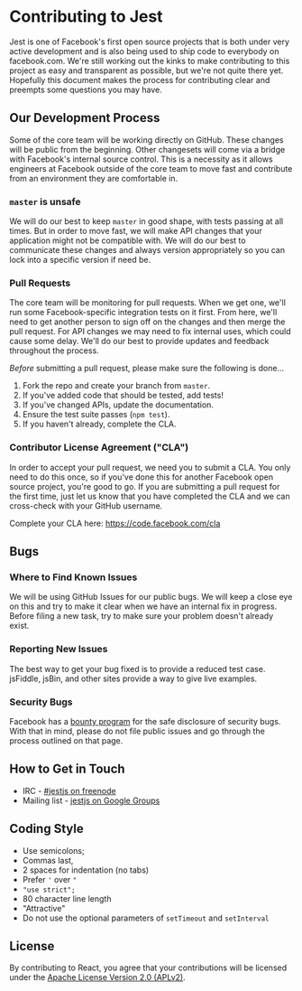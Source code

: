 # Contributing to Jest

Jest is one of Facebook's first open source projects that is both under very active development and is also being used to ship code to everybody on facebook.com. We're still working out the kinks to make contributing to this project as easy and transparent as possible, but we're not quite there yet. Hopefully this document makes the process for contributing clear and preempts some questions you may have.

## Our Development Process

Some of the core team will be working directly on GitHub. These changes will be public from the beginning. Other changesets will come via a bridge with Facebook's internal source control. This is a necessity as it allows engineers at Facebook outside of the core team to move fast and contribute from an environment they are comfortable in.

### `master` is unsafe

We will do our best to keep `master` in good shape, with tests passing at all times. But in order to move fast, we will make API changes that your application might not be compatible with. We will do our best to communicate these changes and always version appropriately so you can lock into a specific version if need be.

### Pull Requests

The core team will be monitoring for pull requests. When we get one, we'll run some Facebook-specific integration tests on it first. From here, we'll need to get another person to sign off on the changes and then merge the pull request. For API changes we may need to fix internal uses, which could cause some delay. We'll do our best to provide updates and feedback throughout the process.

*Before* submitting a pull request, please make sure the following is done…

1. Fork the repo and create your branch from `master`.
2. If you've added code that should be tested, add tests!
3. If you've changed APIs, update the documentation.
4. Ensure the test suite passes (`npm test`).
5. If you haven't already, complete the CLA.

### Contributor License Agreement ("CLA")

In order to accept your pull request, we need you to submit a CLA. You only need to do this once, so if you've done this for another Facebook open source project, you're good to go. If you are submitting a pull request for the first time, just let us know that you have completed the CLA and we can cross-check with your GitHub username.

Complete your CLA here: <https://code.facebook.com/cla>

## Bugs

### Where to Find Known Issues

We will be using GitHub Issues for our public bugs. We will keep a close eye on this and try to make it clear when we have an internal fix in progress. Before filing a new task, try to make sure your problem doesn't already exist.

### Reporting New Issues

The best way to get your bug fixed is to provide a reduced test case. jsFiddle, jsBin, and other sites provide a way to give live examples.

### Security Bugs

Facebook has a [bounty program](https://www.facebook.com/whitehat/) for the safe disclosure of security bugs. With that in mind, please do not file public issues and go through the process outlined on that page.

## How to Get in Touch

* IRC - [#jestjs on freenode](http://webchat.freenode.net/?channels=jestjs)
* Mailing list - [jestjs on Google Groups](http://groups.google.com/group/jestjs)

## Coding Style

* Use semicolons;
* Commas last,
* 2 spaces for indentation (no tabs)
* Prefer `'` over `"`
* `"use strict";`
* 80 character line length
* "Attractive"
* Do not use the optional parameters of `setTimeout` and `setInterval`

## License

By contributing to React, you agree that your contributions will be licensed under the [Apache License Version 2.0 (APLv2)](LICENSE).
